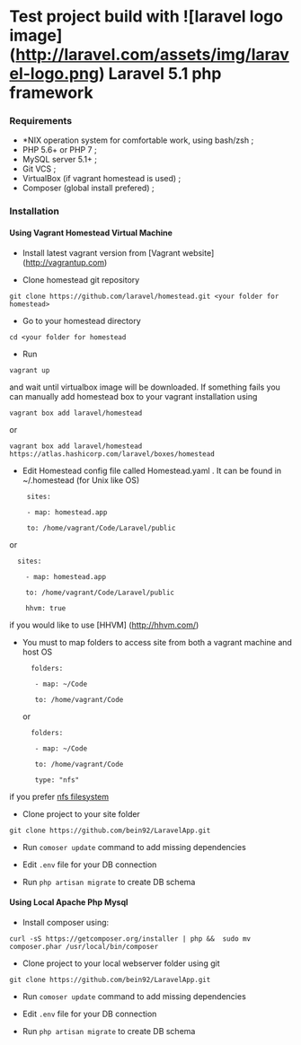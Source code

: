 # Test project build with ![laravel logo image] (http://laravel.com/assets/img/laravel-logo.png) Laravel 5.1 php framework

### Requirements

* *NIX operation system for comfortable work, using bash/zsh ;
* PHP 5.6+ or PHP 7 ;
* MySQL server 5.1+ ;
* Git VCS ;
* VirtualBox (if vagrant homestead is used) ;
* Composer (global install prefered) ;

### Installation

#### Using Vagrant Homestead Virtual Machine

 * Install latest vagrant version from [Vagrant website] (http://vagrantup.com)

 * Clone homestead git repository

 ```
 git clone https://github.com/laravel/homestead.git <your folder for homestead>
 ```

 * Go to your homestead directory

 ```
 cd <your folder for homestead
 ```

 * Run
 ```
 vagrant up
 ```
 and wait until virtualbox image will be downloaded. If something fails you can manually add homestead box to your vagrant installation using
 ```
 vagrant box add laravel/homestead
 ```
  or
 ```
 vagrant box add laravel/homestead https://atlas.hashicorp.com/laravel/boxes/homestead
 ```

 * Edit Homestead config file called Homestead.yaml . It can be found in ~/.homestead (for Unix like OS)


        sites:

        - map: homestead.app

        to: /home/vagrant/Code/Laravel/public

 or

      sites:

        - map: homestead.app

        to: /home/vagrant/Code/Laravel/public

        hhvm: true


  if you would like to use [HHVM] (http://hhvm.com/)

* You must to map folders to access site from both a vagrant machine and host OS

        folders:

         - map: ~/Code

         to: /home/vagrant/Code

  or

        folders:

         - map: ~/Code

         to: /home/vagrant/Code

         type: "nfs"

 if you prefer [nfs filesystem](http://docs.vagrantup.com/v2/synced-folders/nfs.html)
 
  * Clone project to your site folder
  ```
  git clone https://github.com/bein92/LaravelApp.git
  ```
 
  * Run ``` comoser update ``` command to add missing dependencies
 
  * Edit ``.env`` file for your DB connection
 
  * Run ``php artisan migrate`` to create DB schema

#### Using Local Apache Php Mysql

 * Install composer using:

 ```
 curl -sS https://getcomposer.org/installer | php &&  sudo mv composer.phar /usr/local/bin/composer
 ```

 * Clone project to your local webserver folder using git
 ```
 git clone https://github.com/bein92/LaravelApp.git
 ```

 * Run ``` comoser update ``` command to add missing dependencies

 * Edit ``.env`` file for your DB connection

 * Run ``php artisan migrate`` to create DB schema
 
